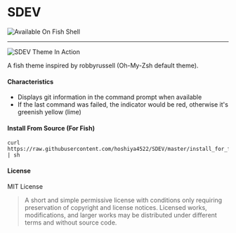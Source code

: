 # SDEV

![Available On Fish Shell](https://img.shields.io/badge/Avilable%20On-Fish-blue?style=for-the-badge&logo=appveyor)

___

![ SDEV Theme In Action ](https://i.ibb.co/7vgmxRb/IMG-20200908-182838.jpg)

A fish theme inspired by robbyrussell (Oh-My-Zsh default theme).

#### Characteristics
- Displays git information in the command prompt when available
- If the last command was failed, the indicator would be red, otherwise it's greenish yellow (lime)

#### Install From Source (For Fish)
```
curl https://raw.githubusercontent.com/hoshiya4522/SDEV/master/install_for_fish.sh | sh
```

#### License
MIT License

> A short and simple permissive license with conditions only requiring preservation of copyright and license notices. Licensed works, modifications, and larger works may be distributed under different terms and without source code.

